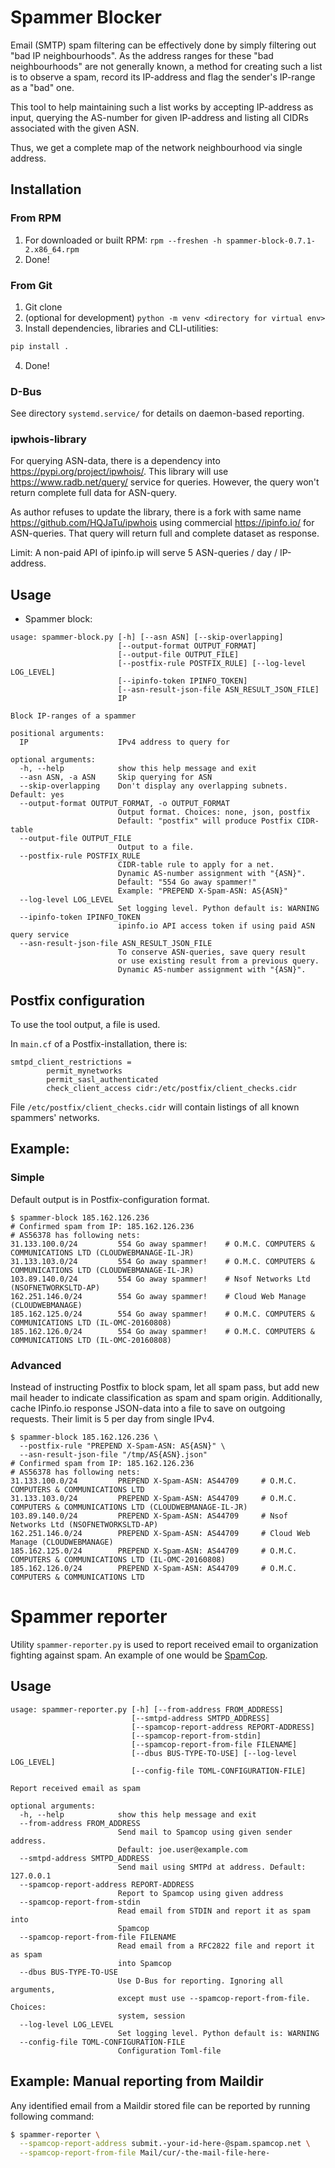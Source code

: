 # Spammer Blocker

Email (SMTP) spam filtering can be effectively done by simply filtering out "bad IP neighbourhoods".
As the address ranges for these "bad neighbourhoods" are not generally known, a method for creating
such a list is to observe a spam, record its IP-address and flag the sender's IP-range as a "bad" one.

This tool to help maintaining such a list works by accepting IP-address as input, querying the
AS-number for given IP-address and listing all CIDRs associated with the given ASN.

Thus, we get a complete map of the network neighbourhood via single address.

## Installation

### From RPM
1. For downloaded or built RPM: `rpm --freshen -h spammer-block-0.7.1-2.x86_64.rpm`
2. Done!

### From Git
1. Git clone
2. (optional for development) `python -m venv <directory for virtual env>`
3. Install dependencies, libraries and CLI-utilities:
```bash
pip install .
```
4. Done!

### D-Bus
See directory `systemd.service/` for details on daemon-based reporting.

### ipwhois-library
For querying ASN-data, there is a dependency into https://pypi.org/project/ipwhois/.
This library will use https://www.radb.net/query/ service for queries. However, the query
won't return complete full data for ASN-query.

As author refuses to update the library, there is a fork with same name https://github.com/HQJaTu/ipwhois
using commercial https://ipinfo.io/ for ASN-queries. That query will return full and complete dataset as response.

Limit: A non-paid API of ipinfo.ip will serve 5 ASN-queries / day / IP-address.

## Usage
* Spammer block:
```text
usage: spammer-block.py [-h] [--asn ASN] [--skip-overlapping]
                        [--output-format OUTPUT_FORMAT]
                        [--output-file OUTPUT_FILE]
                        [--postfix-rule POSTFIX_RULE] [--log-level LOG_LEVEL]
                        [--ipinfo-token IPINFO_TOKEN]
                        [--asn-result-json-file ASN_RESULT_JSON_FILE]
                        IP

Block IP-ranges of a spammer

positional arguments:
  IP                    IPv4 address to query for

optional arguments:
  -h, --help            show this help message and exit
  --asn ASN, -a ASN     Skip querying for ASN
  --skip-overlapping    Don't display any overlapping subnets. Default: yes
  --output-format OUTPUT_FORMAT, -o OUTPUT_FORMAT
                        Output format. Choices: none, json, postfix
                        Default: "postfix" will produce Postfix CIDR-table
  --output-file OUTPUT_FILE
                        Output to a file.
  --postfix-rule POSTFIX_RULE
                        CIDR-table rule to apply for a net.
                        Dynamic AS-number assignment with "{ASN}".
                        Default: "554 Go away spammer!"
                        Example: "PREPEND X-Spam-ASN: AS{ASN}"
  --log-level LOG_LEVEL
                        Set logging level. Python default is: WARNING
  --ipinfo-token IPINFO_TOKEN
                        ipinfo.io API access token if using paid ASN query service
  --asn-result-json-file ASN_RESULT_JSON_FILE
                        To conserve ASN-queries, save query result
                        or use existing result from a previous query.
                        Dynamic AS-number assignment with "{ASN}".
```

## Postfix configuration
To use the tool output, a file is used.

In `main.cf` of a Postfix-installation, there is:
```text
smtpd_client_restrictions =
        permit_mynetworks
        permit_sasl_authenticated
        check_client_access cidr:/etc/postfix/client_checks.cidr
```

File `/etc/postfix/client_checks.cidr` will contain listings of all known spammers' networks.

## Example:

### Simple
Default output is in Postfix-configuration format.
```text
$ spammer-block 185.162.126.236
# Confirmed spam from IP: 185.162.126.236
# AS56378 has following nets:
31.133.100.0/24         554 Go away spammer!    # O.M.C. COMPUTERS & COMMUNICATIONS LTD (CLOUDWEBMANAGE-IL-JR)
31.133.103.0/24         554 Go away spammer!    # O.M.C. COMPUTERS & COMMUNICATIONS LTD (CLOUDWEBMANAGE-IL-JR)
103.89.140.0/24         554 Go away spammer!    # Nsof Networks Ltd (NSOFNETWORKSLTD-AP)
162.251.146.0/24        554 Go away spammer!    # Cloud Web Manage (CLOUDWEBMANAGE)
185.162.125.0/24        554 Go away spammer!    # O.M.C. COMPUTERS & COMMUNICATIONS LTD (IL-OMC-20160808)
185.162.126.0/24        554 Go away spammer!    # O.M.C. COMPUTERS & COMMUNICATIONS LTD (IL-OMC-20160808)
```

### Advanced
Instead of instructing Postfix to block spam, let all spam pass,
but add new mail header to indicate classification as spam and spam origin.
Additionally, cache IPinfo.io response JSON-data into a file to save on outgoing requests.
Their limit is 5 per day from single IPv4.
```text
$ spammer-block 185.162.126.236 \
  --postfix-rule "PREPEND X-Spam-ASN: AS{ASN}" \
  --asn-result-json-file "/tmp/AS{ASN}.json"
# Confirmed spam from IP: 185.162.126.236
# AS56378 has following nets:
31.133.100.0/24         PREPEND X-Spam-ASN: AS44709     # O.M.C. COMPUTERS & COMMUNICATIONS LTD
31.133.103.0/24         PREPEND X-Spam-ASN: AS44709     # O.M.C. COMPUTERS & COMMUNICATIONS LTD (CLOUDWEBMANAGE-IL-JR)
103.89.140.0/24         PREPEND X-Spam-ASN: AS44709     # Nsof Networks Ltd (NSOFNETWORKSLTD-AP)
162.251.146.0/24        PREPEND X-Spam-ASN: AS44709     # Cloud Web Manage (CLOUDWEBMANAGE)
185.162.125.0/24        PREPEND X-Spam-ASN: AS44709     # O.M.C. COMPUTERS & COMMUNICATIONS LTD (IL-OMC-20160808)
185.162.126.0/24        PREPEND X-Spam-ASN: AS44709     # O.M.C. COMPUTERS & COMMUNICATIONS LTD
```

# Spammer reporter

Utility `spammer-reporter.py` is used to report received email to organization
fighting against spam. An example of one would be [SpamCop](https://www.spamcop.net/).

## Usage
```text
usage: spammer-reporter.py [-h] [--from-address FROM_ADDRESS]
                           [--smtpd-address SMTPD_ADDRESS]
                           [--spamcop-report-address REPORT-ADDRESS]
                           [--spamcop-report-from-stdin]
                           [--spamcop-report-from-file FILENAME]
                           [--dbus BUS-TYPE-TO-USE] [--log-level LOG_LEVEL]
                           [--config-file TOML-CONFIGURATION-FILE]

Report received email as spam

optional arguments:
  -h, --help            show this help message and exit
  --from-address FROM_ADDRESS
                        Send mail to Spamcop using given sender address.
                        Default: joe.user@example.com
  --smtpd-address SMTPD_ADDRESS
                        Send mail using SMTPd at address. Default: 127.0.0.1
  --spamcop-report-address REPORT-ADDRESS
                        Report to Spamcop using given address
  --spamcop-report-from-stdin
                        Read email from STDIN and report it as spam into
                        Spamcop
  --spamcop-report-from-file FILENAME
                        Read email from a RFC2822 file and report it as spam
                        into Spamcop
  --dbus BUS-TYPE-TO-USE
                        Use D-Bus for reporting. Ignoring all arguments,
                        except must use --spamcop-report-from-file. Choices:
                        system, session
  --log-level LOG_LEVEL
                        Set logging level. Python default is: WARNING
  --config-file TOML-CONFIGURATION-FILE
                        Configuration Toml-file
```

## Example: Manual reporting from Maildir
Any identified email from a Maildir stored file can be reported by running following command:
```bash
$ spammer-reporter \
  --spamcop-report-address submit.-your-id-here-@spam.spamcop.net \
  --spamcop-report-from-file Mail/cur/-the-mail-file-here-
```
